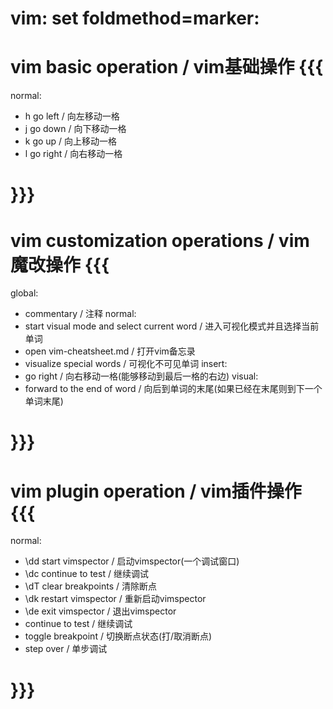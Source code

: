 # vim: set foldmethod=marker:

# vim basic operation / vim基础操作 {{{
normal:
- h go left / 向左移动一格
- j go down / 向下移动一格
- k go up / 向上移动一格
- l go right / 向右移动一格
# }}}

# vim customization operations / vim魔改操作 {{{
global:
- <C-/> commentary / 注释
normal:
- <space> start visual mode and select current word / 进入可视化模式并且选择当前单词
- <F1> open vim-cheatsheet.md / 打开vim备忘录
- <F2> visualize special words / 可视化不可见单词
insert:
- <C-l> go right / 向右移动一格(能够移动到最后一格的右边)
visual:
- <space> forward to the end of word / 向后到单词的末尾(如果已经在末尾则到下一个单词末尾)
# }}}

# vim plugin operation / vim插件操作 {{{
normal:
- \dd start vimspector / 启动vimspector(一个调试窗口)
- \dc continue to test / 继续调试
- \dT clear breakpoints / 清除断点
- \dk restart vimspector / 重新启动vimspector
- \de exit vimspector / 退出vimspector
- <F5> continue to test / 继续调试
- <F9> toggle breakpoint / 切换断点状态(打/取消断点)
- <F10> step over / 单步调试
    

# }}}
